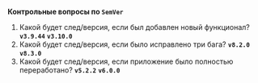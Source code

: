 **Контрольные вопросы по `SemVer`**

1. Какой будет след/версия, если был добавлен новый функционал?
    **`v3.9.44`**
    **`v3.10.0`**
2. Какой будет след/версия, если было исправлено три бага?
**`v8.2.0`**
**`v8.3.0`**
3. Какой будет след/версия, если приложение было полностью переработано?
**`v5.2.2`**
**`v6.0.0`**
